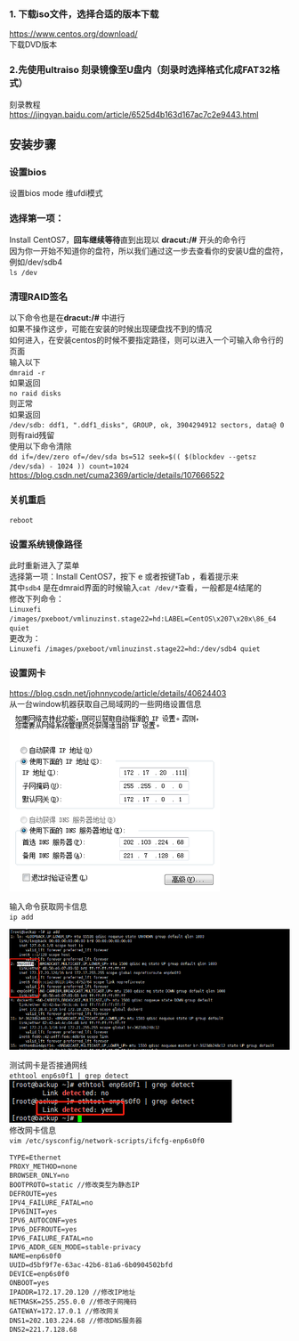 ### 1. 下载iso文件，选择合适的版本下载
https://www.centos.org/download/  
下载DVD版本
### 2.先使用ultraiso 刻录镜像至U盘内（刻录时选择格式化成FAT32格式）
刻录教程 https://jingyan.baidu.com/article/6525d4b163d167ac7c2e9443.html
## 安装步骤
### 设置bios
设置bios mode 维ufdi模式  
### 选择第一项：
Install CentOS7，**回车继续等待**直到出现以 **dracut:/#** 开头的命令行  
因为你一开始不知道你的盘符，所以我们通过这一步去查看你的安装U盘的盘符，例如/dev/sdb4  
`ls /dev`  
### 清理RAID签名
以下命令也是在**dracut:/#** 中进行  
如果不操作这步，可能在安装的时候出现硬盘找不到的情况  
如何进入，在安装centos的时候不要指定路径，则可以进入一个可输入命令行的页面  
输入以下  
`dmraid -r`  
如果返回  
`no raid disks`  
则正常  
如果返回  
`/dev/sdb: ddf1, ".ddf1_disks", GROUP, ok, 3904294912 sectors, data@ 0`  
则有raid残留  
使用以下命令清除  
`dd if=/dev/zero of=/dev/sda bs=512 seek=$(( $(blockdev --getsz /dev/sda) - 1024 )) count=1024`  
https://blog.csdn.net/cuma2369/article/details/107666522

### 关机重启
`reboot`
### 设置系统镜像路径
此时重新进入了菜单  
选择第一项：Install CentOS7，按下 e 或者按键Tab ，看着提示来  
其中`sdb4` 是在dmraid界面的时候输入`cat /dev/*`查看，一般都是4结尾的  
修改下列命令：  
`Linuxefi /images/pxeboot/vmlinuzinst.stage22=hd:LABEL=CentOS\x207\x20x\86_64 quiet`  
更改为：  
`Linuxefi /images/pxeboot/vmlinuzinst.stage22=hd:/dev/sdb4 quiet`  

### 设置网卡
https://blog.csdn.net/johnnycode/article/details/40624403   
从一台window机器获取自己局域网的一些网络设置信息  
![7.png](images/7.png)<br>

输入命令获取网卡信息<br>
`ip add`

![img.png](images/8.png)

测试网卡是否接通网线<br>
`ethtool enp6s0f1 | grep detect`
![img.png](images/9.png)<br>
修改网卡信息<br>
`vim /etc/sysconfig/network-scripts/ifcfg-enp6s0f0`
```properties
TYPE=Ethernet
PROXY_METHOD=none
BROWSER_ONLY=no
BOOTPROTO=static //修改类型为静态IP
DEFROUTE=yes
IPV4_FAILURE_FATAL=no
IPV6INIT=yes
IPV6_AUTOCONF=yes
IPV6_DEFROUTE=yes
IPV6_FAILURE_FATAL=no
IPV6_ADDR_GEN_MODE=stable-privacy
NAME=enp6s0f0
UUID=d5bf9f7e-63ac-42b6-81a6-6b0904502bfd
DEVICE=enp6s0f0
ONBOOT=yes
IPADDR=172.17.20.120 //修改IP地址
NETMASK=255.255.0.0 //修改子网掩码
GATEWAY=172.17.0.1 //修改网关
DNS1=202.103.224.68 //修改DNS服务器
DNS2=221.7.128.68
```
